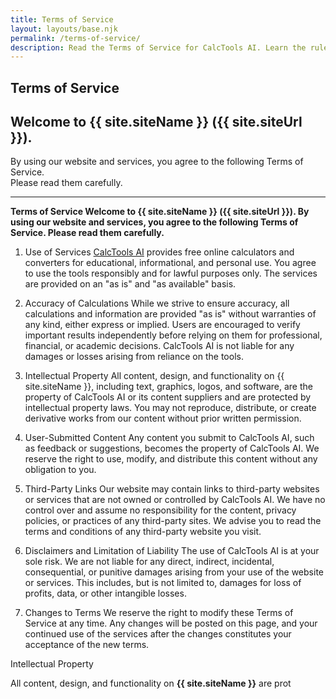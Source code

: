 ```yaml
---
title: Terms of Service
layout: layouts/base.njk
permalink: /terms-of-service/
description: Read the Terms of Service for CalcTools AI. Learn the rules for using our free online calculators, converters, and related tools.
---
```



<section class="content-section">
  <div class="container-padded page-content">

  <h1>Terms of Service</h1>

## Welcome to **{{ site.siteName }}** ({{ site.siteUrl }}).  
By using our website and services, you agree to the following Terms of Service.  
Please read them carefully. 

---

**Terms of Service
Welcome to {{ site.siteName }} ({{ site.siteUrl }}). By using our website and services, you agree to the following Terms of Service. Please read them carefully.**

1. Use of Services
[CalcTools AI](https://calctoolsai.com/) provides free online calculators and converters for educational, informational, and personal use. You agree to use the tools responsibly and for lawful purposes only. The services are provided on an "as is" and "as available" basis.

2. Accuracy of Calculations
While we strive to ensure accuracy, all calculations and information are provided "as is" without warranties of any kind, either express or implied. Users are encouraged to verify important results independently before relying on them for professional, financial, or academic decisions. CalcTools AI is not liable for any damages or losses arising from reliance on the tools.

3. Intellectual Property
All content, design, and functionality on {{ site.siteName }}, including text, graphics, logos, and software, are the property of CalcTools AI or its content suppliers and are protected by intellectual property laws. You may not reproduce, distribute, or create derivative works from our content without prior written permission.

4. User-Submitted Content
Any content you submit to CalcTools AI, such as feedback or suggestions, becomes the property of CalcTools AI. We reserve the right to use, modify, and distribute this content without any obligation to you.

5. Third-Party Links
Our website may contain links to third-party websites or services that are not owned or controlled by CalcTools AI. We have no control over and assume no responsibility for the content, privacy policies, or practices of any third-party sites. We advise you to read the terms and conditions of any third-party website you visit.

6. Disclaimers and Limitation of Liability
The use of CalcTools AI is at your sole risk. We are not liable for any direct, indirect, incidental, consequential, or punitive damages arising from your use of the website or services. This includes, but is not limited to, damages for loss of profits, data, or other intangible losses.

7. Changes to Terms
We reserve the right to modify these Terms of Service at any time. Any changes will be posted on this page, and your continued use of the services after the changes constitutes your acceptance of the new terms.


Intellectual Property  

All content, design, and functionality on **{{ site.siteName }}** are prot

 </div>
</section>